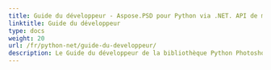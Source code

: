 ```yaml
---
title: Guide du développeur - Aspose.PSD pour Python via .NET. API de manipulation de fichiers Photoshop et Illustrator
linktitle: Guide du développeur
type: docs
weight: 20
url: /fr/python-net/guide-du-developpeur/
description: Le Guide du développeur de la bibliothèque Python Photoshop PSD explique comment utiliser Python pour travailler avec des fichiers PSD et Ai localement, via votre propre service web ou dans d'autres cas.
---
```

